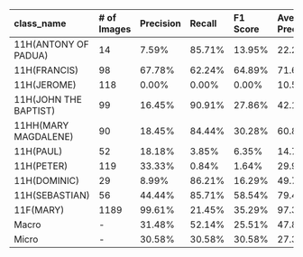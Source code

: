 | class_name            | # of Images   | Precision   | Recall   | F1 Score   | Average Precision   |
|:----------------------|:--------------|:------------|:---------|:-----------|:--------------------|
| 11H(ANTONY OF PADUA)  | 14            | 7.59%       | 85.71%   | 13.95%     | 22.27%              |
| 11H(FRANCIS)          | 98            | 67.78%      | 62.24%   | 64.89%     | 71.66%              |
| 11H(JEROME)           | 118           | 0.00%       | 0.00%    | 0.00%      | 10.50%              |
| 11H(JOHN THE BAPTIST) | 99            | 16.45%      | 90.91%   | 27.86%     | 42.16%              |
| 11HH(MARY MAGDALENE)  | 90            | 18.45%      | 84.44%   | 30.28%     | 60.87%              |
| 11H(PAUL)             | 52            | 18.18%      | 3.85%    | 6.35%      | 14.73%              |
| 11H(PETER)            | 119           | 33.33%      | 0.84%    | 1.64%      | 29.99%              |
| 11H(DOMINIC)          | 29            | 8.99%       | 86.21%   | 16.29%     | 49.71%              |
| 11H(SEBASTIAN)        | 56            | 44.44%      | 85.71%   | 58.54%     | 79.47%              |
| 11F(MARY)             | 1189          | 99.61%      | 21.45%   | 35.29%     | 97.38%              |
| Macro                 | -             | 31.48%      | 52.14%   | 25.51%     | 47.88%              |
| Micro                 | -             | 30.58%      | 30.58%   | 30.58%     | 27.33%              |